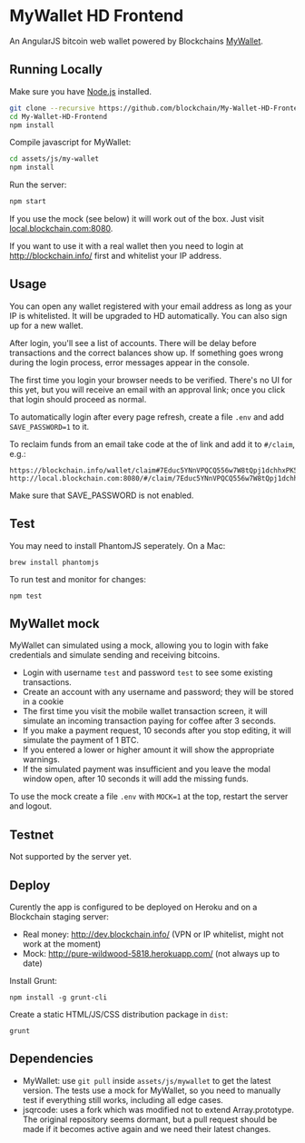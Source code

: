 # MyWallet HD Frontend
An AngularJS bitcoin web wallet powered by Blockchains [MyWallet](https://github.com/blockchain/My-Wallet-HD).

## Running Locally

Make sure you have [Node.js](http://nodejs.org/) installed.

```sh
git clone --recursive https://github.com/blockchain/My-Wallet-HD-Frontend.git 
cd My-Wallet-HD-Frontend
npm install
```

Compile javascript for MyWallet:
```sh
cd assets/js/my-wallet
npm install
````

Run the server:
```sh 
npm start
```

If you use the mock (see below) it will work out of the box. Just visit [local.blockchain.com:8080](http://local.blockchain.com:8080/).

If you want to use it with a real wallet then you need to login at http://blockchain.info/ first and whitelist your IP address.

## Usage

You can open any wallet registered with your email address as long as your IP is whitelisted. It will be upgraded to HD automatically. You can also sign up for a new wallet.

After login, you'll see a list of accounts. There will be delay before transactions and the correct balances show up. If something goes wrong during the login process, error messages appear in the console. 

The first time you login your browser needs to be verified. There's no UI for this yet, but you will receive an email with an approval link; once you click that login should proceed as normal.

To automatically login after every page refresh, create a file `.env` and add `SAVE_PASSWORD=1` to it.

To reclaim funds from an email take code at the of link and add it to `#/claim`, e.g.:

    https://blockchain.info/wallet/claim#7Educ5YNnVPQCQ556w7W8tQpj1dchhxPK56vVNab68cK
    http://local.blockchain.com:8080/#/claim/7Educ5YNnVPQCQ556w7W8tQpj1dchhxPK56vVNab68cK

Make sure that SAVE_PASSWORD is not enabled.


## Test

You may need to install PhantomJS seperately. On a Mac:

    brew install phantomjs

To run test and monitor for changes:

    npm test

## MyWallet mock

MyWallet can simulated using a mock, allowing you to login with fake credentials and simulate sending and receiving bitcoins. 

* Login with username `test` and password `test` to see some existing transactions.
* Create an account with any username and password; they will be stored in a cookie
* The first time you visit the mobile wallet transaction screen, it will simulate an incoming transaction paying for coffee after 3 seconds.
* If you make a payment request, 10 seconds after you stop editing, it will simulate the payment of 1 BTC.
* If you entered a lower or higher amount it will show the appropriate warnings. 
* If the simulated payment was insufficient and you leave the modal window open, after 10 seconds it will add the missing funds.

To use the mock create a file `.env` with `MOCK=1` at the top, restart the server and logout.

## Testnet

Not supported by the server yet.

## Deploy

Curently the app is configured to be deployed on Heroku and on a Blockchain staging server:

* Real money: http://dev.blockchain.info/ (VPN or IP whitelist, might not work at the moment)
* Mock: http://pure-wildwood-5818.herokuapp.com/ (not always up to date)

Install Grunt:

    npm install -g grunt-cli

Create a static HTML/JS/CSS distribution package in `dist`:

    grunt

## Dependencies

* MyWallet: use `git pull` inside `assets/js/mywallet` to get the latest version. The tests use a mock for MyWallet, so you need to manually test if everything still works, including all edge cases.
* jsqrcode: uses a fork which was modified not to extend Array.prototype. The original repository seems dormant, but a pull request should be made if it becomes active again and we need their latest changes.